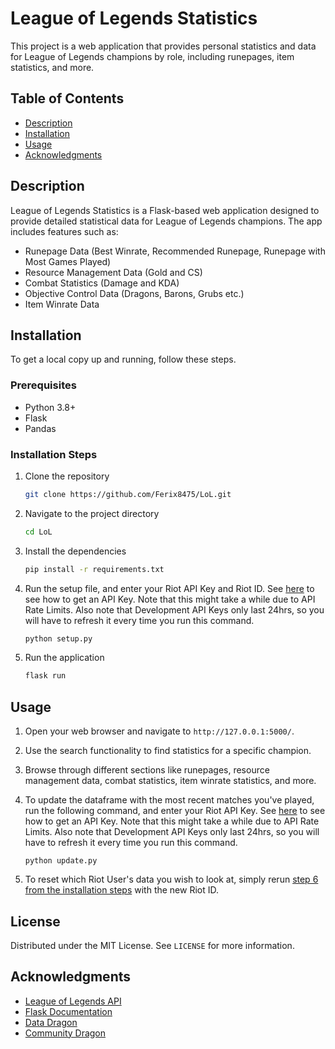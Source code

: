 # League of Legends Statistics

This project is a web application that provides personal statistics and data for League of Legends champions by role, including runepages, item statistics, and more.

## Table of Contents

- [Description](#description)
- [Installation](#installation)
- [Usage](#usage)
- [Acknowledgments](#acknowledgments)

## Description

League of Legends Statistics is a Flask-based web application designed to provide detailed statistical data for League of Legends champions. The app includes features such as:

- Runepage Data (Best Winrate, Recommended Runepage, Runepage with Most Games Played)
- Resource Management Data (Gold and CS)
- Combat Statistics (Damage and KDA)
- Objective Control Data (Dragons, Barons, Grubs etc.)
- Item Winrate Data 

## Installation

To get a local copy up and running, follow these steps.

### Prerequisites

- Python 3.8+
- Flask
- Pandas


### Installation Steps

1. Clone the repository
    ```sh
    git clone https://github.com/Ferix8475/LoL.git
    ```
2. Navigate to the project directory
    ```sh
    cd LoL
    ```
3. Install the dependencies
    ```sh
    pip install -r requirements.txt
    ```

4. Run the setup file, and enter your Riot API Key and Riot ID. See [here](https://developer.riotgames.com/docs/portal) to see how to get an API Key. Note that this might take a while due to API Rate Limits. Also note that Development API Keys only last 24hrs, so you will have to refresh it every time you run this command.

    ```sh
    python setup.py
    ```

5. Run the application
    ```sh
    flask run
    ```

## Usage

1. Open your web browser and navigate to `http://127.0.0.1:5000/`.

2. Use the search functionality to find statistics for a specific champion.
3. Browse through different sections like runepages, resource management data, combat statistics, item winrate statistics, and more.
4. To update the dataframe with the most recent matches you've played, run the following command, and enter your Riot API Key. See [here](https://developer.riotgames.com/docs/portal) to see how to get an API Key. Note that this might take a while due to API Rate Limits. Also note that Development API Keys only last 24hrs, so you will have to refresh it every time you run this command.
    ```
    python update.py
    ```
5. To reset which Riot User's data you wish to look at, simply rerun [step 6 from the installation steps](#installation) with the new Riot ID.

## License

Distributed under the MIT License. See `LICENSE` for more information.


## Acknowledgments

- [League of Legends API](https://developer.riotgames.com/)
- [Flask Documentation](https://flask.palletsprojects.com/)
- [Data Dragon](https://riot-api-libraries.readthedocs.io/en/latest/ddragon.html)
- [Community Dragon](https://www.communitydragon.org/)
